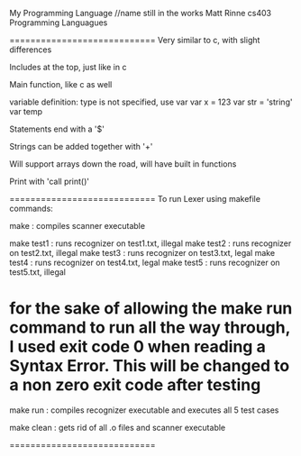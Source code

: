 My Programming Language     //name still in the works
Matt Rinne
cs403 Programming Languagues

============================
Very similar to c, with slight differences

Includes at the top, just like in c

Main function, like c as well

variable definition: type is not specified, use var
  var x = 123
  var str = 'string'
  var temp
  
Statements end with a '$'

Strings can be added together with '+'

Will support arrays down the road, will have built in functions

Print with 'call print()'

============================
To run Lexer using makefile commands:

  make : compiles scanner executable
  
  make test1 : runs recognizer on test1.txt, illegal
  make test2 : runs recognizer on test2.txt, illegal
  make test3 : runs recognizer on test3.txt, legal
  make test4 : runs recognizer on test4.txt, legal
  make test5 : runs recognizer on test5.txt, illegal
  
  # for the sake of allowing the make run command to run all the way through, I used exit code 0 when reading a Syntax Error. This will be changed to a non zero exit code after testing
  make run : compiles recognizer executable and executes all 5 test cases
  
  make clean : gets rid of all .o files and scanner executable
  
  
============================

